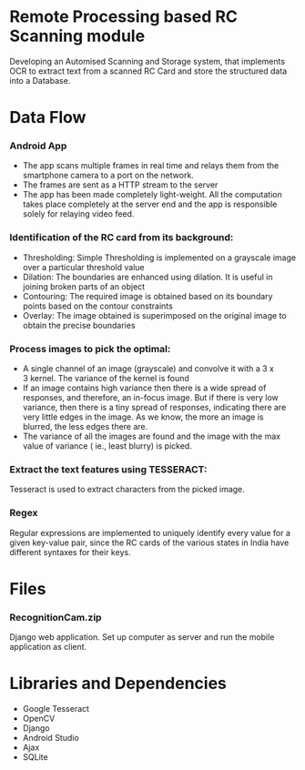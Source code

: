 # Remote Processing based RC Scanning module
Developing an Automised Scanning and Storage system, that implements OCR to extract text from a scanned RC Card and store the structured data into a Database.

# Data Flow

### Android App

- The app scans multiple frames in real time and relays them from the smartphone camera to a port on the network. 
- The frames are sent as a HTTP stream to the server
- The app has been made completely light-weight. All the computation takes place completely at the server end and the app is responsible solely for relaying video feed.

### Identification of the RC card from its background:

- Thresholding: Simple Thresholding is implemented on a grayscale image over a particular threshold value
- Dilation: The boundaries are enhanced using dilation. It is useful in joining broken parts of an object
- Contouring: The required image is obtained based on its boundary points based on the contour constraints
- Overlay: The image obtained is superimposed on the original image to obtain the precise boundaries

### Process images to pick the optimal:

- A single channel of an image (grayscale) and convolve it with a 3 x 3 kernel. The variance of the kernel is found
- If an image contains high variance then there is a wide spread of responses, and therefore, an in-focus image. But if there is very low variance, then there is a tiny spread of responses, indicating there are very little edges in the image. As we know, the more an image is blurred, the less edges there are.
- The variance of all the images are found and the image with the max value of variance ( ie., least blurry) is picked.

### Extract the text features using TESSERACT:

Tesseract is used to extract characters from the picked image.

### Regex

Regular expressions are implemented to uniquely identify every value for a given key-value pair, since the RC cards of the various states in India have different syntaxes for their keys.

# Files

### RecognitionCam.zip

Django web application.
Set up computer as server and run the mobile application as client.


# Libraries and Dependencies

- Google Tesseract
- OpenCV
- Django
- Android Studio
- Ajax
- SQLite


